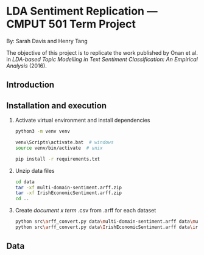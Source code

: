 # LDA Sentiment Replication — CMPUT 501 Term Project
By: Sarah Davis and Henry Tang

The objective of this project is to replicate the work published by Onan et al. in 
*LDA-based Topic Modelling in Text Sentiment Classification: An Empirical Analysis* (2016).

## Introduction


## Installation and execution

1. Activate virtual environment and install dependencies 
	```bash
    python3 -m venv venv
 
    venv\Scripts\activate.bat  # windows
    source venv/bin/activate  # unix
 
    pip install -r requirements.txt
	```
 
2. Unzip data files
	```bash
    cd data
    tar -xf multi-domain-sentiment.arff.zip
    tar -xf IrishEconomicSentiment.arff.zip
    cd ..
	```
 
3. Create *document x term* .csv from .arff for each dataset
	```bash
    python src\arff_convert.py data\multi-domain-sentiment.arff data\multidomain_df.csv
    python src\arff_convert.py data\IrishEconomicSentiment.arff data\irish_df.csv
	```
 
 ## Data